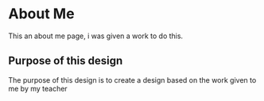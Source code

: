 # About Me

This an about me page, i was given a work to do this.

## Purpose of this design

The purpose of this design is to create a design based on the work given to me by my teacher
